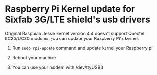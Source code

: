 # Raspberry Pi Kernel update for Sixfab 3G/LTE shield's usb drivers

Original Raspbian Jessie kernel version 4.4  doesn't support Quectel EC25/UC20 modules,  you can update your Raspberry Pi's kernel.

1. Run `sudo rpi-update` command and update kernel your Raspberry pi

2. Reboot your machine
  
3. You can use your modem with /dev/ttyUSB3
